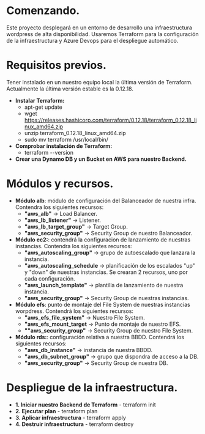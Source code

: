 # **Comenzando.**
Este proyecto desplegará en un entorno de desarrollo una infraestructura wordpress de alta disponibilidad. Usaremos Terraform para la configuración de la infraestructura y Azure Devops para el despliegue automático.
# **Requisitos previos**.
Tener instalado en un nuestro equipo local la última versión de Terraform. Actualmente la última versión estable es la 0.12.18.
*	**Instalar Terraform:**
    - apt-get update
    - wget https://releases.hashicorp.com/terraform/0.12.18/terraform_0.12.18_linux_amd64.zip
    - unzip terraform_0.12.18_linux_amd64.zip
    - sudo mv terraform /usr/local/bin/
*   **Comprobar instalación de Terraform:**
    - terraform --version 
* **Crear una Dynamo DB y un Bucket en AWS para nuestro Backend.**
# **Módulos y recursos.**
* **Módulo alb**: módulo de configuración del Balanceador de nuestra infra. Contendra los siguientes recursos:
    - **"aws_alb"** -> Load Balancer.
    - **"aws_lb_listener"** -> Listener.
    - **"aws_lb_target_group"** -> Target Group.
    - **"aws_security_group"** -> Security Group de nuestro Balanceador.
* **Módulo ec2:**: contendrá la configuracion de lanzamiento de nuestras instancias. Contendra los siguientes recursos:
    - **"aws_autoscaling_group"** -> grupo de autoescalado que lanzara la instancia.
    - **"aws_autoscaling_schedule** -> planificación de los escalados "up" y "down" de nuestras instancias. Se crearan 2 recursos, uno por cada configuración.
    - **"aws_launch_template"** -> plantilla de lanzamiento de nuestra instancia.
    - **"aws_security_group"** -> Security Group de nuestras instancias.
*   **Módulo efs**: punto de montaje del File System de nuestras instancias worpdress. Contendrá los siguientes recursos:
    - **"aws_efs_file_system"** -> Nuestro File System.
    - **"aws_efs_mount_target** -> Punto de montaje de nuestro EFS.
    - **""aws_security_group"** -> Security Group de nuestro File System.
*   **Módulo rds:**: configuración relativa a nuestra BBDD. Contendrá los siguientes recursos:
    - **"aws_db_instance"** -> instancia de nuestra BBDD.
    - **"aws_db_subnet_group"** -> grupo que dispondra de acceso a la DB.
    - **"aws_security_group"** -> Security Group de nuestra DB.
# Despliegue de la infraestructura.
*    **1. Iniciar nuestro Backend de Terraform**
    - terraform init
*    **2. Ejecutar plan**
    - terraform plan
*    **3. Aplicar infraestructura**
    - terraform apply
*    **4. Destruir infraestructura**
    - terraform destroy